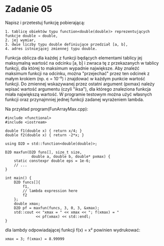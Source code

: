 # Zadanie 05

Napisz i przetestuj funkcję pobierającą:

	1. tablicę obiektów typu function<double(double)> reprezentujących funkcje double → double,
	2. jej wymiar,
	3. dwie liczby typu double definiujące przedział [a, b],
	4. adres istniejącej zmiennej typu double.

Funkcja oblicza dla każdej z funkcji będących elementami tablicy jej maksymalną wartość na 
odcinku [a, b] i zwraca tę z przekazanych w tablicy funkcji, dla której to maksimum wypadnie największe.
Aby znaleźć maksimum funkcji na odcinku, można "przejechać" przez ten odcinek z małym krokiem (np. є = 10⁻⁵) i
znajdować w każdym punkcie wartość funkcji.
Do zmiennej wskazywanej przez ostatni argument (pxmax) należy wpisać wartość argumentu (czyli "iksa"), 
dla którego znaleziona funkcja miała największą wartość.
W programie testowym można użyć własnych funkcji oraz przynajmniej jednej funkcji zadanej wyrażeniem lambda.

Na przykład program(FunArrayMax.cpp):

	#include <functional>
	#include <iostream>

	double f1(double x) { return x/4; }
	double f2(double x) { return -2*x; }

	using D2D = std::function<double(double)>;

	D2D maxfun(D2D funs[], size_t size,
				double a, double b, double* pxmax) {
		static constexpr double eps = 1e-6;
		// ...
	}
	
	int main() {
		D2D funcs[]{
			f1,
			// lambda expression here
			f2
		};
		double xmax;
		D2D pf = maxfun(funcs, 3, 0, 3, &xmax);
		std::cout << "xmax = " << xmax << "; f(xmax) = "
				  << pf(xmax) << std::endl;
	}
	
dla lambdy odpowiadającej funkcji f(x) = x² powinien wydrukować:

	xmax = 3; f(xmax) = 8.99999